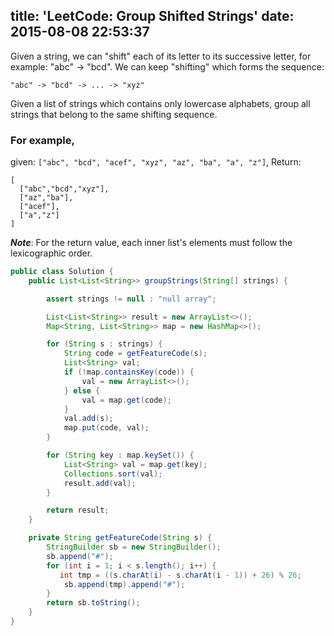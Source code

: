 title: 'LeetCode: Group Shifted Strings'
date: 2015-08-08 22:53:37
---
Given a string, we can "shift" each of its letter to its successive letter, for example: "abc" -> "bcd". We can keep "shifting" which forms the sequence:

```
"abc" -> "bcd" -> ... -> "xyz"
```

Given a list of strings which contains only lowercase alphabets, group all strings that belong to the same shifting sequence.

### For example, 
given: `["abc", "bcd", "acef", "xyz", "az", "ba", "a", "z"]`, 
Return:
```
[
  ["abc","bcd","xyz"],
  ["az","ba"],
  ["acef"],
  ["a","z"]
]
```
***Note***: For the return value, each inner list's elements must follow the lexicographic order.

```java
public class Solution {
    public List<List<String>> groupStrings(String[] strings) {

        assert strings != null : "null array";

        List<List<String>> result = new ArrayList<>();
        Map<String, List<String>> map = new HashMap<>();

        for (String s : strings) {
            String code = getFeatureCode(s);
            List<String> val;
            if (!map.containsKey(code)) {
                val = new ArrayList<>();
            } else {
                val = map.get(code);
            }
            val.add(s);
            map.put(code, val);
        }

        for (String key : map.keySet()) {
            List<String> val = map.get(key);
            Collections.sort(val);
            result.add(val);
        }

        return result;
    }

    private String getFeatureCode(String s) {
        StringBuilder sb = new StringBuilder();
        sb.append("#");
        for (int i = 1; i < s.length(); i++) {
           int tmp = ((s.charAt(i) - s.charAt(i - 1)) + 26) % 26;
            sb.append(tmp).append("#");
        }
        return sb.toString();
    }
}
```